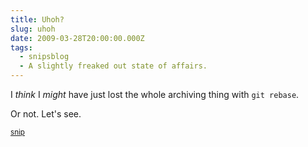 ```yaml
---
title: Uhoh?
slug: uhoh
date: 2009-03-28T20:00:00.000Z
tags:
  - snipsblog
  - A slightly freaked out state of affairs.
---
```

I *think* I *might* have just lost the whole archiving thing with `git rebase`.

Or not.  Let's see.

<small>[snip](https://github.com/isaacs/snips)</small>
